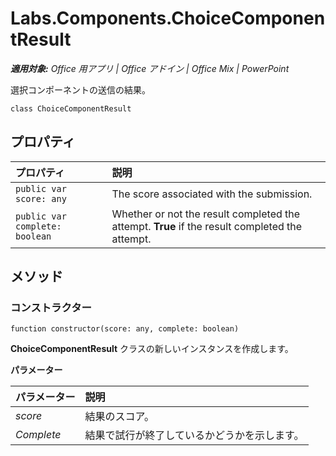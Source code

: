 
# <a name="labs.components.choicecomponentresult"></a>Labs.Components.ChoiceComponentResult

 _**適用対象:** Office 用アプリ | Office アドイン | Office Mix | PowerPoint_

選択コンポーネントの送信の結果。

```
class ChoiceComponentResult
```


## <a name="properties"></a>プロパティ


|プロパティ|説明|
|:-----|:-----|
| `public var score: any`|The score associated with the submission.|
| `public var complete: boolean`|Whether or not the result completed the attempt.  **True** if the result completed the attempt.|

## <a name="methods"></a>メソッド




### <a name="constructor"></a>コンストラクター

 `function constructor(score: any, complete: boolean)`

**ChoiceComponentResult** クラスの新しいインスタンスを作成します。

 **パラメーター**


|パラメーター|説明|
|:-----|:-----|
| _score_|結果のスコア。|
| _Complete_|結果で試行が終了しているかどうかを示します。|
